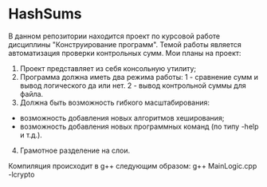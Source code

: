 # HashSums
В данном репозитории находится проект по курсовой работе дисциплины "Конструирование программ".
Темой работы является автоматизация проверки контрольных сумм.
Мои планы на проект:
1. Проект представляет из себя консольную утилиту;
2. Программа должна иметь два режима работы: 
  1 - сравнение сумм и вывод логического да или нет. 
  2 - вывод контрольной суммы для файла.
3. Должна быть возможность гибкого масштабирования:
  - возможность добавления новых алгоритмов хеширования;
  - возможность добавления новых программных команд (по типу -help и т.д.).
4. Грамотное разделение на слои.

Компиляция происходит в g++ следующим образом: g++ MainLogic.cpp -lcrypto
